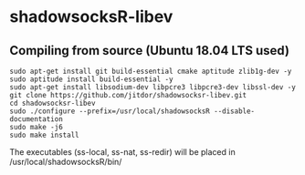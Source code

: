 # shadowsocksR-libev

## Compiling from source (Ubuntu 18.04 LTS used)
```
sudo apt-get install git build-essential cmake aptitude zlib1g-dev -y
sudo aptitude install build-essential -y
sudo apt-get install libsodium-dev libpcre3 libpcre3-dev libssl-dev -y
git clone https://github.com/jitdor/shadowsocksr-libev.git
cd shadowsocksr-libev
sudo ./configure --prefix=/usr/local/shadowsocksR --disable-documentation
sudo make -j6
sudo make install
```

The executables (ss-local, ss-nat, ss-redir) will be placed in /usr/local/shadowsocksR/bin/
